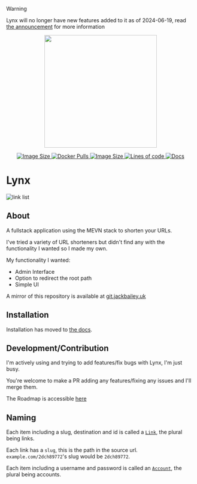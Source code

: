> [!WARNING]  
> Lynx will no longer have new features added to it as of 2024-06-19, read [the announcement](https://github.com/Lynx-Shortener/Lynx/discussions/155) for more information

<p align="center">
<img alt="" src="frontend/public/logo.png" height="300px">
</p>
<p align="center">
<a href="https://hub.docker.com/r/jackbailey/lynx">
    <img alt="Image Size" src="https://img.shields.io/docker/image-size/jackbailey/lynx?label=docker%20image%20size">
</a>
<a href="https://hub.docker.com/r/jackbailey/lynx">
    <img alt="Docker Pulls" src="https://img.shields.io/docker/pulls/jackbailey/lynx?label=docker%20pulls">
</a>
<a href="https://github.com/Lynx-Shortener/Lynx">
    <img alt="Image Size" src="https://img.shields.io/github/license/jackbailey/lynx?label=license">
</a>
<a href="https://github.com/Lynx-Shortener/Lynx">
    <img alt="Lines of code" src="https://www.aschey.tech/tokei/github/JackBailey/Lynx?category=code">
</a>
<a href="https://docs.getlynx.dev">
    <img alt="Docs" src="https://img.shields.io/badge/read%20the-docs-blue">
</a>
</p>

# Lynx

![link list](https://cdn.jackbailey.dev/screenshots/lynx.png)

## About

A fullstack application using the MEVN stack to shorten your URLs.

I've tried a variety of URL shorteners but didn't find any with the functionality I wanted so I made my own.

My functionality I wanted:

-   Admin Interface
-   Option to redirect the root path
-   Simple UI

A mirror of this repository is available at [git.jackbailey.uk](https://git.jackbailey.uk/Lynx-Shortener/Lynx)

## Installation

Installation has moved to [the docs](https://docs.getlynx.dev/installation/installation).
## Development/Contribution

I'm actively using and trying to add features/fix bugs with Lynx, I'm just busy.

You're welcome to make a PR adding any features/fixing any issues and I'll merge them.

The Roadmap is accessible [here](https://github.com/orgs/Lynx-Shortener/projects/2)

## Naming

Each item including a slug, destination and id is called a [`Link`](src/db/models/link.js), the plural being links.

Each link has a `slug`, this is the path in the source url. `example.com/2dch89772`'s slug would be `2dch89772`.

Each item including a username and password is called an [`Account`](src/db/models/account.js), the plural being accounts.
